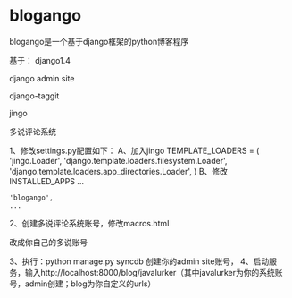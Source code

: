 blogango
========
blogango是一个基于django框架的python博客程序

基于：
django1.4

django admin site

django-taggit

jingo

多说评论系统

1、修改settings.py配置如下：
A、加入jingo
TEMPLATE_LOADERS = (
  'jingo.Loader',
    'django.template.loaders.filesystem.Loader',
    'django.template.loaders.app_directories.Loader',
)
B、修改INSTALLED_APPS
	...

	'blogango',
	...

2、创建多说评论系统账号，修改macros.html
<!-- Duoshuo Comment BEGIN -->
<div class="ds-thread" data-thread-key="0" data-title="{{ title }}"></div>
<script type="text/javascript">
var duoshuoQuery = {short_name:"d4blog"};
</script>
<script type="text/javascript" src="http://static.duoshuo.com/embed.js" async="true"></script>
<!-- Duoshuo Comment END -->
改成你自己的多说账号


3、执行：python manage.py syncdb
创建你的admin site账号，
4、启动服务，输入http://localhost:8000/blog/javalurker（其中javalurker为你的系统账号，admin创建；blog为你自定义的urls）
